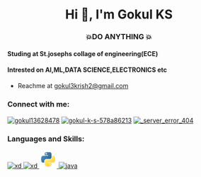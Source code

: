 <h1 align="center">Hi 👋, I'm Gokul KS </h1>
<h3 align="center">💥DO ANYTHING 💥 </h3>
<h4>Studing at St.josephs collage of engineering(ECE)</h4>
<h4> Intrested on AI,ML,DATA SCIENCE,ELECTRONICS etc</h4>

- Reachme at gokul3krish2@gmail.com

<h3 align="left">Connect with me:</h3>
<p align="left">

<a href="https://twitter.com/gokul13628478" target="blank"><img align="center" src="https://cdn.jsdelivr.net/npm/simple-icons@3.0.1/icons/twitter.svg" alt="gokul13628478" height="30" width="40" /></a>
<a href="https://linkedin.com/in/gokul-k-s-578a86213" target="blank"><img align="center" src="https://cdn.jsdelivr.net/npm/simple-icons@3.0.1/icons/linkedin.svg" alt="gokul-k-s-578a86213" height="30" width="40" /></a>
<a href="https://instagram.com/_server_error_404" target="blank"><img align="center" src="https://cdn.jsdelivr.net/npm/simple-icons@3.0.1/icons/instagram.svg" alt="_server_error_404" height="30" width="40" /></a>
</p>

<h3 align="left">Languages and Skills:</h3>
<p align="left">
    <a href="https://g.co/kgs/P4d9ok" target="_blank"> <img src="https://upload.wikimedia.org/wikipedia/commons/thumb/1/18/C_Programming_Language.svg/1200px-C_Programming_Language.svg.png" alt="xd" width="40" height="40"/> </a>
    <a href="https://g.co/kgs/wbsJL3" target="_blank"> <img src="https://upload.wikimedia.org/wikipedia/commons/thumb/1/18/ISO_C%2B%2B_Logo.svg/1200px-ISO_C%2B%2B_Logo.svg.png" alt="xd" width="40" height="40"/> </a>
    <a href="https://www.python.org" target="_blank"> <img src="https://raw.githubusercontent.com/devicons/devicon/master/icons/python/python-original.svg" alt="python" width="40" height="40"/> </a> 
    <a href="https://g.co/kgs/D5nB6a" target="_blank"> <img src="https://cdn.freelogovectors.net/svg05/java-logo.svg" alt="java" width="40" height="40"/> </a>
    </p>
